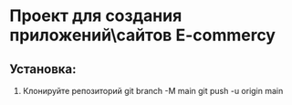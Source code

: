 # Проект для создания приложений\сайтов E-commercy

## Установка:
1. Клонируйте репозиторий 
git branch -M main
git push -u origin main